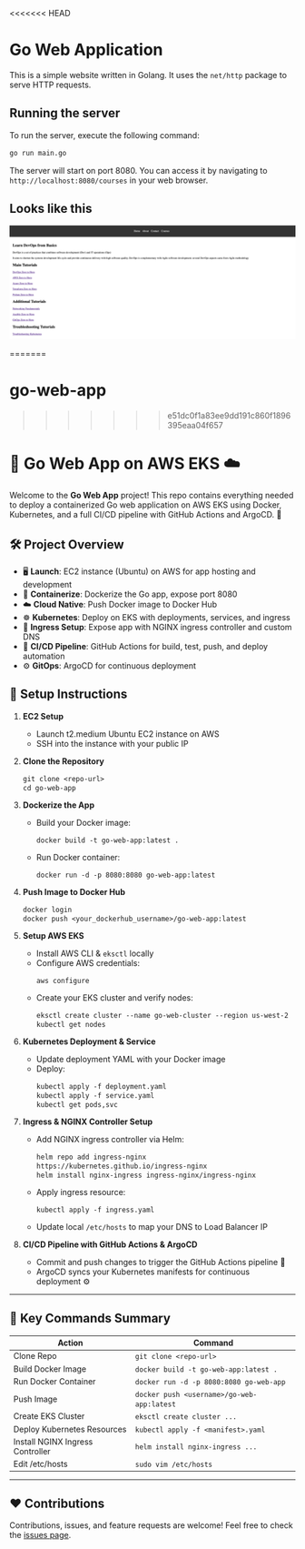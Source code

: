 <<<<<<< HEAD
# Go Web Application

This is a simple website written in Golang. It uses the `net/http` package to serve HTTP requests.

## Running the server

To run the server, execute the following command:

```bash
go run main.go
```

The server will start on port 8080. You can access it by navigating to `http://localhost:8080/courses` in your web browser.

## Looks like this

![Website](static/images/golang-website.png)


=======
# go-web-app
>>>>>>> e51dc0f1a83ee9dd191c860f1896395eaa04f657



# 🚀 Go Web App on AWS EKS ☁️

Welcome to the **Go Web App** project! This repo contains everything needed to deploy a containerized Go web application on AWS EKS using Docker, Kubernetes, and a full CI/CD pipeline with GitHub Actions and ArgoCD. 🎉


## 🛠️ Project Overview

- 🖥️ **Launch**: EC2 instance (Ubuntu) on AWS for app hosting and development  
- 🐳 **Containerize**: Dockerize the Go app, expose port 8080  
- ☁️ **Cloud Native**: Push Docker image to Docker Hub  
- ☸️ **Kubernetes**: Deploy on EKS with deployments, services, and ingress  
- 📡 **Ingress Setup**: Expose app with NGINX ingress controller and custom DNS  
- 🔄 **CI/CD Pipeline**: GitHub Actions for build, test, push, and deploy automation  
- ⚙️ **GitOps**: ArgoCD for continuous deployment  


## 📝 Setup Instructions

1. **EC2 Setup**  
   - Launch t2.medium Ubuntu EC2 instance on AWS  
   - SSH into the instance with your public IP  

2. **Clone the Repository**  
   ```
   git clone <repo-url>
   cd go-web-app
   ```

3. **Dockerize the App**  
   - Build your Docker image:  
     ```
     docker build -t go-web-app:latest .
     ```  
   - Run Docker container:  
     ```
     docker run -d -p 8080:8080 go-web-app:latest
     ```  

4. **Push Image to Docker Hub**  
   ```
   docker login
   docker push <your_dockerhub_username>/go-web-app:latest
   ```

5. **Setup AWS EKS**  
   - Install AWS CLI & `eksctl` locally  
   - Configure AWS credentials:  
     ```
     aws configure
     ```  
   - Create your EKS cluster and verify nodes:  
     ```
     eksctl create cluster --name go-web-cluster --region us-west-2
     kubectl get nodes
     ```

6. **Kubernetes Deployment & Service**  
   - Update deployment YAML with your Docker image  
   - Deploy:  
     ```
     kubectl apply -f deployment.yaml
     kubectl apply -f service.yaml
     kubectl get pods,svc
     ```

7. **Ingress & NGINX Controller Setup**  
   - Add NGINX ingress controller via Helm:  
     ```
     helm repo add ingress-nginx https://kubernetes.github.io/ingress-nginx
     helm install nginx-ingress ingress-nginx/ingress-nginx
     ```  
   - Apply ingress resource:  
     ```
     kubectl apply -f ingress.yaml
     ```  
   - Update local `/etc/hosts` to map your DNS to Load Balancer IP  

8. **CI/CD Pipeline with GitHub Actions & ArgoCD**  
   - Commit and push changes to trigger the GitHub Actions pipeline 🚦  
   - ArgoCD syncs your Kubernetes manifests for continuous deployment ⚙️  

---

## 📌 Key Commands Summary

| Action                           | Command                                 |  
|---------------------------------|-----------------------------------------|  
| Clone Repo                      | `git clone <repo-url>`                   |  
| Build Docker Image              | `docker build -t go-web-app:latest .`   |  
| Run Docker Container            | `docker run -d -p 8080:8080 go-web-app` |  
| Push Image                     | `docker push <username>/go-web-app:latest` |  
| Create EKS Cluster              | `eksctl create cluster ...`              |  
| Deploy Kubernetes Resources     | `kubectl apply -f <manifest>.yaml`      |  
| Install NGINX Ingress Controller| `helm install nginx-ingress ...`         |  
| Edit /etc/hosts                 | `sudo vim /etc/hosts`                     |  

---

## ❤️ Contributions

Contributions, issues, and feature requests are welcome! Feel free to check the [issues page](https://github.com/yourusername/go-web-app/issues). 
